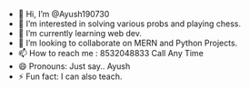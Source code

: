 - 👋 Hi, I’m @Ayush190730
- 👀 I’m interested in solving various probs and playing chess.
- 🌱 I’m currently learning web dev.
- 💞️ I’m looking to collaborate on MERN and Python Projects.
- 📫 How to reach me : 8532048833 Call Any Time
- 😄 Pronouns: Just say.. Ayush 
- ⚡ Fun fact:  I can also teach.

<!---
Ayush190730/Ayush190730 is a ✨ special ✨ repository because its `README.md` (this file) appears on your GitHub profile.
You can click the Preview link to take a look at your changes.
--->
